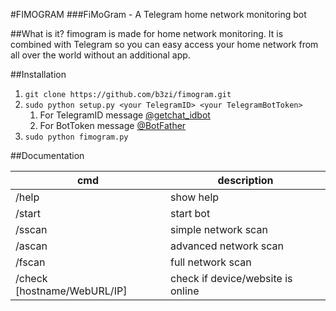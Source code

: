 #FIMOGRAM
###FiMoGram - A Telegram home network monitoring bot

##What is it?
fimogram is made for home network monitoring. It is combined with Telegram so you can easy access your home network from all over the world without an additional app.

##Installation

1. `git clone https://github.com/b3zi/fimogram.git`
2. `sudo python setup.py <your TelegramID> <your TelegramBotToken>`
    1. For TelegramID message [@getchat_idbot](t.me/getchat_idbot)
    2. For BotToken message [@BotFather](t.me/BotFather)
3. `sudo python fimogram.py`

##Documentation

cmd|description
------------ | -------------
/help | show help
/start | start bot
/sscan | simple network scan
/ascan | advanced network scan
/fscan | full network scan
/check [hostname/WebURL/IP] | check if device/website is online
